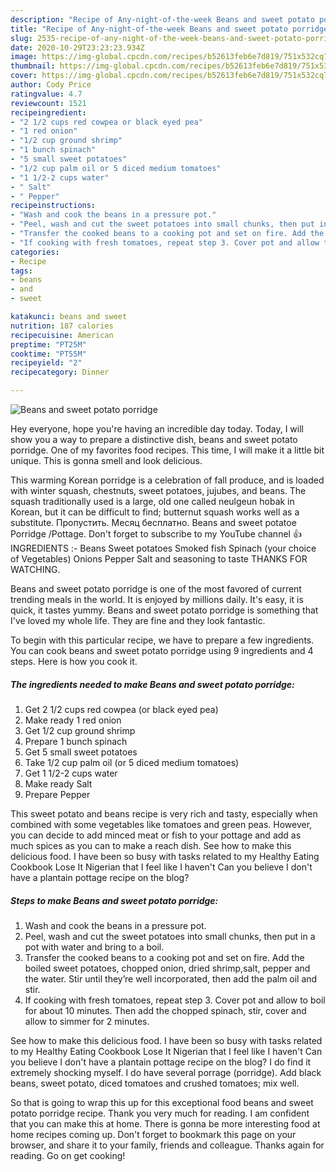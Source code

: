```yaml
---
description: "Recipe of Any-night-of-the-week Beans and sweet potato porridge"
title: "Recipe of Any-night-of-the-week Beans and sweet potato porridge"
slug: 2535-recipe-of-any-night-of-the-week-beans-and-sweet-potato-porridge
date: 2020-10-29T23:23:23.934Z
image: https://img-global.cpcdn.com/recipes/b52613feb6e7d819/751x532cq70/beans-and-sweet-potato-porridge-recipe-main-photo.jpg
thumbnail: https://img-global.cpcdn.com/recipes/b52613feb6e7d819/751x532cq70/beans-and-sweet-potato-porridge-recipe-main-photo.jpg
cover: https://img-global.cpcdn.com/recipes/b52613feb6e7d819/751x532cq70/beans-and-sweet-potato-porridge-recipe-main-photo.jpg
author: Cody Price
ratingvalue: 4.7
reviewcount: 1521
recipeingredient:
- "2 1/2 cups red cowpea or black eyed pea"
- "1 red onion"
- "1/2 cup ground shrimp"
- "1 bunch spinach"
- "5 small sweet potatoes"
- "1/2 cup palm oil or 5 diced medium tomatoes"
- "1 1/2-2 cups water"
- " Salt"
- " Pepper"
recipeinstructions:
- "Wash and cook the beans in a pressure pot."
- "Peel, wash and cut the sweet potatoes into small chunks, then put in a pot with water and bring to a boil."
- "Transfer the cooked beans to a cooking pot and set on fire. Add the boiled sweet potatoes, chopped onion, dried shrimp,salt, pepper and the water. Stir until they’re well incorporated, then add the palm oil and stir."
- "If cooking with fresh tomatoes, repeat step 3. Cover pot and allow to boil for about 10 minutes. Then add the chopped spinach, stir, cover and allow to simmer for 2 minutes."
categories:
- Recipe
tags:
- beans
- and
- sweet

katakunci: beans and sweet 
nutrition: 187 calories
recipecuisine: American
preptime: "PT25M"
cooktime: "PT55M"
recipeyield: "2"
recipecategory: Dinner

---
```



![Beans and sweet potato porridge](https://img-global.cpcdn.com/recipes/b52613feb6e7d819/751x532cq70/beans-and-sweet-potato-porridge-recipe-main-photo.jpg)

Hey everyone, hope you're having an incredible day today. Today, I will show you a way to prepare a distinctive dish, beans and sweet potato porridge. One of my favorites food recipes. This time, I will make it a little bit unique. This is gonna smell and look delicious.

This warming Korean porridge is a celebration of fall produce, and is loaded with winter squash, chestnuts, sweet potatoes, jujubes, and beans. The squash traditionally used is a large, old one called neulgeun hobak in Korean, but it can be difficult to find; butternut squash works well as a substitute. Пропустить. Месяц бесплатно. Beans and sweet potatoe Porridge /Pottage. Don&#39;t forget to subscribe to my YouTube channel 👍 INGREDIENTS :- Beans Sweet potatoes Smoked fish Spinach (your choice of Vegetables) Onions Pepper Salt and seasoning to taste THANKS FOR WATCHING.

Beans and sweet potato porridge is one of the most favored of current trending meals in the world. It is enjoyed by millions daily. It's easy, it is quick, it tastes yummy. Beans and sweet potato porridge is something that I've loved my whole life. They are fine and they look fantastic.


To begin with this particular recipe, we have to prepare a few ingredients. You can cook beans and sweet potato porridge using 9 ingredients and 4 steps. Here is how you cook it.

<!--inarticleads1-->

##### The ingredients needed to make Beans and sweet potato porridge:

1. Get 2 1/2 cups red cowpea (or black eyed pea)
1. Make ready 1 red onion
1. Get 1/2 cup ground shrimp
1. Prepare 1 bunch spinach
1. Get 5 small sweet potatoes
1. Take 1/2 cup palm oil (or 5 diced medium tomatoes)
1. Get 1 1/2-2 cups water
1. Make ready  Salt
1. Prepare  Pepper


This sweet potato and beans recipe is very rich and tasty, especially when combined with some vegetables like tomatoes and green peas. However, you can decide to add minced meat or fish to your pottage and add as much spices as you can to make a reach dish. See how to make this delicious food. I have been so busy with tasks related to my Healthy Eating Cookbook Lose It Nigerian that I feel like I haven&#39;t Can you believe I don&#39;t have a plantain pottage recipe on the blog? 

<!--inarticleads2-->

##### Steps to make Beans and sweet potato porridge:

1. Wash and cook the beans in a pressure pot.
1. Peel, wash and cut the sweet potatoes into small chunks, then put in a pot with water and bring to a boil.
1. Transfer the cooked beans to a cooking pot and set on fire. Add the boiled sweet potatoes, chopped onion, dried shrimp,salt, pepper and the water. Stir until they’re well incorporated, then add the palm oil and stir.
1. If cooking with fresh tomatoes, repeat step 3. Cover pot and allow to boil for about 10 minutes. Then add the chopped spinach, stir, cover and allow to simmer for 2 minutes.


See how to make this delicious food. I have been so busy with tasks related to my Healthy Eating Cookbook Lose It Nigerian that I feel like I haven&#39;t Can you believe I don&#39;t have a plantain pottage recipe on the blog? I do find it extremely shocking myself. I do have several porrage (porridge). Add black beans, sweet potato, diced tomatoes and crushed tomatoes; mix well. 

So that is going to wrap this up for this exceptional food beans and sweet potato porridge recipe. Thank you very much for reading. I am confident that you can make this at home. There is gonna be more interesting food at home recipes coming up. Don't forget to bookmark this page on your browser, and share it to your family, friends and colleague. Thanks again for reading. Go on get cooking!
